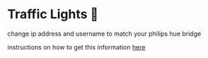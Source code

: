 # Traffic Lights 🚦

change ip address and username to match your philips hue bridge

instructions on how to get this information [here](https://developers.meethue.com/documentation/getting-started)
